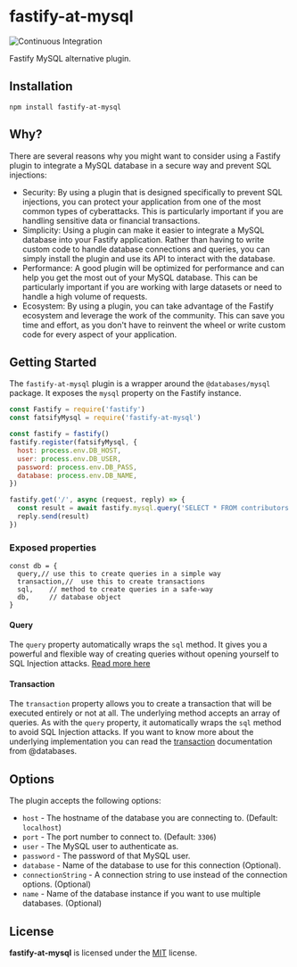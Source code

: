 # fastify-at-mysql

![Continuous Integration](https://github.com/mateonunez/fastify-at-mysql/workflows/ci/badge.svg)

Fastify MySQL alternative plugin.

## Installation

```
npm install fastify-at-mysql
```

## Why?

There are several reasons why you might want to consider using a Fastify plugin to integrate a MySQL database in a secure way and prevent SQL injections:

- Security: By using a plugin that is designed specifically to prevent SQL injections, you can protect your application from one of the most common types of cyberattacks. This is particularly important if you are handling sensitive data or financial transactions.
- Simplicity: Using a plugin can make it easier to integrate a MySQL database into your Fastify application. Rather than having to write custom code to handle database connections and queries, you can simply install the plugin and use its API to interact with the database.
- Performance: A good plugin will be optimized for performance and can help you get the most out of your MySQL database. This can be particularly important if you are working with large datasets or need to handle a high volume of requests.
- Ecosystem: By using a plugin, you can take advantage of the Fastify ecosystem and leverage the work of the community. This can save you time and effort, as you don't have to reinvent the wheel or write custom code for every aspect of your application.


## Getting Started

The `fastify-at-mysql` plugin is a wrapper around the `@databases/mysql` package. It exposes the `mysql` property on the Fastify instance.

```js
const Fastify = require('fastify')
const fatsifyMysql = require('fastify-at-mysql')

const fastify = fastify()
fastify.register(fatsifyMysql, {
  host: process.env.DB_HOST,
  user: process.env.DB_USER,
  password: process.env.DB_PASS,
  database: process.env.DB_NAME,
})

fastify.get('/', async (request, reply) => {
  const result = await fastify.mysql.query('SELECT * FROM contributors')  
  reply.send(result)
})
```

### Exposed properties

```
const db = {
  query,// use this to create queries in a simple way
  transaction,//  use this to create transactions
  sql,    // method to create queries in a safe-way
  db,     // database object
}
```

#### Query
The `query` property automatically wraps the `sql` method. It gives you a powerful and flexible way of creating queries without opening yourself to SQL Injection attacks. [Read more here](https://www.atdatabases.org/docs/sql)


#### Transaction
The `transaction` property allows you to create a transaction that will be executed entirely or not at all. The underlying method accepts an array of queries. As with the `query` property, it automatically wraps the `sql` method to avoid SQL Injection attacks.
If you want to know more about the underlying implementation you can read the [transaction](https://www.atdatabases.org/docs/mysql-guide-transactions) documentation from @databases.



## Options

The plugin accepts the following options:

- `host` - The hostname of the database you are connecting to. (Default: `localhost`)
- `port` - The port number to connect to. (Default: `3306`)
- `user` - The MySQL user to authenticate as.
- `password` - The password of that MySQL user.
- `database` - Name of the database to use for this connection (Optional).
- `connectionString` - A connection string to use instead of the connection options. (Optional)
- `name` - Name of the database instance if you want to use multiple databases. (Optional)

## License

**fastify-at-mysql** is licensed under the [MIT](LICENSE) license.
